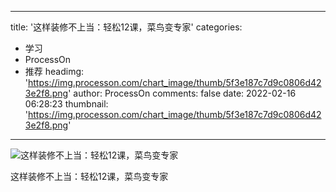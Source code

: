 
---
title: '这样装修不上当：轻松12课，菜鸟变专家'
categories: 
 - 学习
 - ProcessOn
 - 推荐
headimg: 'https://img.processon.com/chart_image/thumb/5f3e187c7d9c0806d423e2f8.png'
author: ProcessOn
comments: false
date: 2022-02-16 06:28:23
thumbnail: 'https://img.processon.com/chart_image/thumb/5f3e187c7d9c0806d423e2f8.png'
---

<div>   
<img class="thumb" alt="这样装修不上当：轻松12课，菜鸟变专家" src="https://img.processon.com/chart_image/thumb/5f3e187c7d9c0806d423e2f8.png" referrerpolicy="no-referrer">
<p>这样装修不上当：轻松12课，菜鸟变专家</p>  
</div>
            